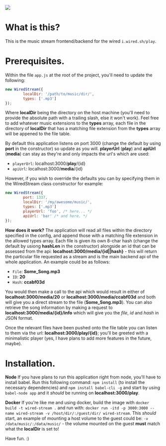 ![](https://gitlab.com/lust3088/wired-stream/badges/master/build.svg)
# What is this?
This is the music stream frontend/backend for the wired ``i.wired.sh/play``.  
# Prerequisites.
Within the file ``app.js`` at the root of the project, you'll need to update the following:
```js
new WiredStream({
        localDir: '/path/to/music/dir/',
        types: ['.mp3']
});
```
Where **localDir** being the directory on the host machine (you'll need to provide the absolute path with a trailing slash, else it won't work). Feel free to add whatever music extensions to the **types** array, each file in the directory of **localDir** that has a matching file extension from the **types** array will be appened to the file table. 

By default this application listens on port 3000 (change the default by using **port** in the constructor) so update as you will. **playerUrl** (**play**) and **apiUrl** (**media**) can stay as they're and only impacts the url's which are used: 
- ``playerUrl``: localhost:3000/**play**/{id}
-  ``apiUrl``: localhost:3000/**media**/{id}

However, if you wish to override the defaults you can by specifying them in the WiredStream class constructor for example:
```js
new WiredStream({
        port: 1337,
        localDir: '/my/awesome/music/',
        types: ['.mp3']
        playerUrl: 'foo', /* here... */
        apiUrl: 'bar' /* and here. */
});
```
**How does it work?**
The application will read all files within the directory specified in the config, and append those with a matching file extension in the allowed types array. Each file is given its own 8-char hash (change the default by usiong **hashLen** in the constructor) alongside an id that can be assessed from the api: **localhost:3000/media/{id||hash}** - this will return the particular file requested as a stream and is the main backend api of the whole application. An example could be as follows:
- ``File``: **Some_Song.mp3** 
- ``ID``: **20**
- ``Hash``: **ccabf03d**

You would then make a call to the api which would result in either of **localhost:3000/media/20** or **localhost:3000/media/ccabf03d** and both will give you a direct stream to the file (**Some_Song.mp3**). You can also retrieve the song information by making a request to **localhost:3000/media/{id}/info** which will give you the *file*, *id* and *hash* in JSON format.

Once the relevant files have been pushed onto the file table you can listen to them via the url: **localhost:3000/play/{id}**; you'll be greeted with a minimalistic player (yes, I have plans to add more features in the future, maybe). 
# Installation.
**Node**
If you have plans to run this application right from node, you'll have to install babel. Run this following command: ``npm install`` (to install the necessary dependencies) and ``npm install babel-cli -g`` and start by using ``babel-node app`` and it *should* be running on **localhost:3000/play**.

**Docker**
If you're like me and using docker, build the image with ``docker build -t wired-stream .`` and run with: ``docker run -itd -p 3000:3000 --name wired-stream -v /host/dir/:/guest/dir/ wired-stream``. This *should* start, an example of mounting a host volume to the guest could be: ``-v /data/music/:/data/music/`` - the volume mounted on the guest **must** match what the **localDir** is set to!

Have fun. :)